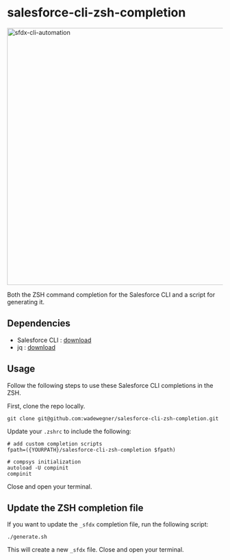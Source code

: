 # salesforce-cli-zsh-completion

<img width="600" alt="sfdx-cli-automation" src="https://user-images.githubusercontent.com/746259/34641780-083a2224-f2be-11e7-840a-55833e674ef0.gif">

Both the ZSH command completion for the Salesforce CLI and a script for generating it.

## Dependencies

- Salesforce CLI : [download](https://developer.salesforce.com/tools/sfdxcli)
- jq : [download](https://stedolan.github.io/jq/)

## Usage

Follow the following steps to use these Salesforce CLI completions in the ZSH.

First, clone the repo locally.

```
git clone git@github.com:wadewegner/salesforce-cli-zsh-completion.git
```

Update your `.zshrc` to include the following:

```
# add custom completion scripts
fpath=({YOURPATH}/salesforce-cli-zsh-completion $fpath)

# compsys initialization
autoload -U compinit
compinit
```

Close and open your terminal.

## Update the ZSH completion file

If you want to update the `_sfdx` completion file, run the following script:

```
./generate.sh
```

This will create a new `_sfdx` file. Close and open your terminal.
